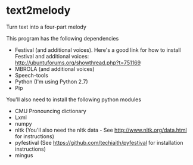 # text2melody
Turn text into a four-part melody

This program has the following dependencies

* Festival (and additional voices). Here's a good link for how to install Festival and additional voices: http://ubuntuforums.org/showthread.php?t=751169
* MBROLA (and additional voices)
* Speech-tools
* Python (I'm using Python 2.7)
* Pip 

You'll also need to install the following python modules
* CMU Pronouncing dictionary
* Lxml
* numpy
* nltk (You'll also need the nltk data - See http://www.nltk.org/data.html for instructions)
* pyfestival (See https://github.com/techiaith/pyfestival for installation instructions)
* mingus
